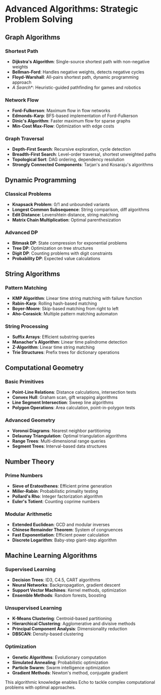 # Advanced Algorithms: Strategic Problem Solving

## Graph Algorithms

### Shortest Path
- **Dijkstra's Algorithm**: Single-source shortest path with non-negative weights
- **Bellman-Ford**: Handles negative weights, detects negative cycles  
- **Floyd-Warshall**: All-pairs shortest path, dynamic programming approach
- **A* Search**: Heuristic-guided pathfinding for games and robotics

### Network Flow
- **Ford-Fulkerson**: Maximum flow in flow networks
- **Edmonds-Karp**: BFS-based implementation of Ford-Fulkerson
- **Dinic's Algorithm**: Faster maximum flow for sparse graphs
- **Min-Cost Max-Flow**: Optimization with edge costs

### Graph Traversal
- **Depth-First Search**: Recursive exploration, cycle detection
- **Breadth-First Search**: Level-order traversal, shortest unweighted paths
- **Topological Sort**: DAG ordering, dependency resolution
- **Strongly Connected Components**: Tarjan's and Kosaraju's algorithms

## Dynamic Programming

### Classical Problems
- **Knapsack Problem**: 0/1 and unbounded variants
- **Longest Common Subsequence**: String comparison, diff algorithms
- **Edit Distance**: Levenshtein distance, string matching
- **Matrix Chain Multiplication**: Optimal parenthesization

### Advanced DP
- **Bitmask DP**: State compression for exponential problems
- **Tree DP**: Optimization on tree structures
- **Digit DP**: Counting problems with digit constraints
- **Probability DP**: Expected value calculations

## String Algorithms

### Pattern Matching
- **KMP Algorithm**: Linear time string matching with failure function
- **Rabin-Karp**: Rolling hash-based matching
- **Boyer-Moore**: Skip-based matching from right to left
- **Aho-Corasick**: Multiple pattern matching automaton

### String Processing
- **Suffix Arrays**: Efficient substring queries
- **Manacher's Algorithm**: Linear time palindrome detection
- **Z-Algorithm**: Linear time string matching
- **Trie Structures**: Prefix trees for dictionary operations

## Computational Geometry

### Basic Primitives
- **Point-Line Relations**: Distance calculations, intersection tests
- **Convex Hull**: Graham scan, gift wrapping algorithms
- **Line Segment Intersection**: Sweep line algorithms
- **Polygon Operations**: Area calculation, point-in-polygon tests

### Advanced Geometry
- **Voronoi Diagrams**: Nearest neighbor partitioning
- **Delaunay Triangulation**: Optimal triangulation algorithms
- **Range Trees**: Multi-dimensional range queries
- **Segment Trees**: Interval-based data structures

## Number Theory

### Prime Numbers
- **Sieve of Eratosthenes**: Efficient prime generation
- **Miller-Rabin**: Probabilistic primality testing
- **Pollard's Rho**: Integer factorization algorithm
- **Euler's Totient**: Counting coprime numbers

### Modular Arithmetic
- **Extended Euclidean**: GCD and modular inverses
- **Chinese Remainder Theorem**: System of congruences
- **Fast Exponentiation**: Efficient power calculation
- **Discrete Logarithm**: Baby-step giant-step algorithm

## Machine Learning Algorithms

### Supervised Learning
- **Decision Trees**: ID3, C4.5, CART algorithms
- **Neural Networks**: Backpropagation, gradient descent
- **Support Vector Machines**: Kernel methods, optimization
- **Ensemble Methods**: Random forests, boosting

### Unsupervised Learning
- **K-Means Clustering**: Centroid-based partitioning
- **Hierarchical Clustering**: Agglomerative and divisive methods
- **Principal Component Analysis**: Dimensionality reduction
- **DBSCAN**: Density-based clustering

### Optimization
- **Genetic Algorithms**: Evolutionary computation
- **Simulated Annealing**: Probabilistic optimization
- **Particle Swarm**: Swarm intelligence optimization
- **Gradient Methods**: Newton's method, conjugate gradient

This algorithmic knowledge enables Echo to tackle complex computational problems with optimal approaches.